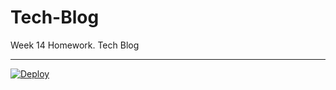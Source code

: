 # Tech-Blog

 Week 14 Homework. Tech Blog

***

[![Deploy](https://www.herokucdn.com/deploy/button.svg)](https://heroku.com/deploy?template=https://github.com/tracye1083/Tech-Blog)